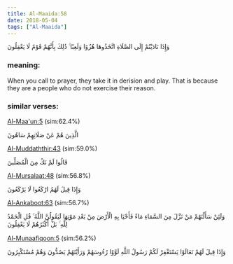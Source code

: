 ```yaml
---
title: Al-Maaida:58
date: 2018-05-04
tags: ["Al-Maaida"]
---
```

وَإِذَا نَادَيْتُمْ إِلَى الصَّلَاةِ اتَّخَذُوهَا هُزُوًا وَلَعِبًا ۚ ذَٰلِكَ بِأَنَّهُمْ قَوْمٌ لَا يَعْقِلُونَ
### meaning: 
When you call to prayer, they take it in derision and play. That is because they are a people who do not exercise their reason.
### similar verses: 

[Al-Maa'un:5](/107/5) (sim:62.4%)

الَّذِينَ هُمْ عَنْ صَلَاتِهِمْ سَاهُونَ

[Al-Muddaththir:43](/74/43) (sim:59.0%)

قَالُوا لَمْ نَكُ مِنَ الْمُصَلِّينَ

[Al-Mursalaat:48](/77/48) (sim:56.8%)

وَإِذَا قِيلَ لَهُمُ ارْكَعُوا لَا يَرْكَعُونَ

[Al-Ankaboot:63](/29/63) (sim:56.7%)

وَلَئِنْ سَأَلْتَهُمْ مَنْ نَزَّلَ مِنَ السَّمَاءِ مَاءً فَأَحْيَا بِهِ الْأَرْضَ مِنْ بَعْدِ مَوْتِهَا لَيَقُولُنَّ اللَّهُ ۚ قُلِ الْحَمْدُ لِلَّهِ ۚ بَلْ أَكْثَرُهُمْ لَا يَعْقِلُونَ

[Al-Munaafiqoon:5](/63/5) (sim:56.2%)

وَإِذَا قِيلَ لَهُمْ تَعَالَوْا يَسْتَغْفِرْ لَكُمْ رَسُولُ اللَّهِ لَوَّوْا رُءُوسَهُمْ وَرَأَيْتَهُمْ يَصُدُّونَ وَهُمْ مُسْتَكْبِرُونَ
